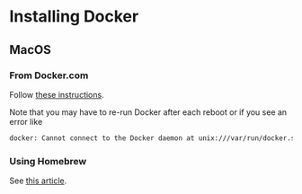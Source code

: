 # Installing Docker

## MacOS

### From Docker.com

Follow [these instructions](https://docs.docker.com/docker-for-mac/install/).

Note that you may have to re-run Docker after each reboot or if you see an error
like

```bash
docker: Cannot connect to the Docker daemon at unix:///var/run/docker.sock. Is the docker daemon running?.
```

### Using Homebrew

See
[this article](https://medium.com/@yutafujii_59175/a-complete-one-by-one-guide-to-install-docker-on-your-mac-os-using-homebrew-e818eb4cfc3).

